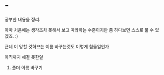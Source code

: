 # -
공부한 내용을 정리.

아마 처음에는 생각조차 못해서 보고 따라하는 수준이지만 좀 하다보면 스스로 풀 수 있겠죠. :)


근데 이 망할 깃허브는 이름 바꾸는것도 이렇게 힘들일인가

아직까지 해결 못한일
1. 폴더 이름 바꾸기

